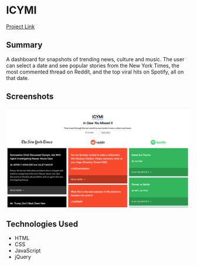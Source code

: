# ICYMI

[Project Link](https://lorenzoborje.github.io/icymi/)

## Summary

A dashboard for snapshots of trending news, culture and music. The user can select a date and see popular stories from the New York Times, the most commented thread on Reddit, and the top viral hits on Spotify, all on that date.

## Screenshots

![Home/Results page screenshot](screenshots/results.png "Search Results")

## Technologies Used

* HTML
* CSS
* JavaScript
* jQuery
